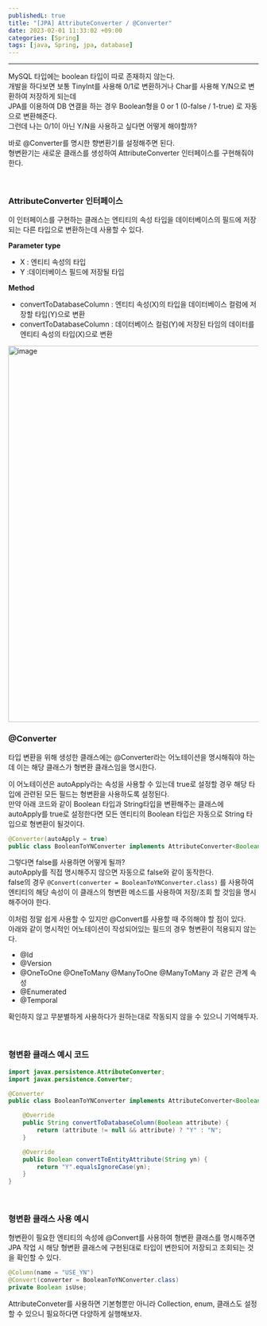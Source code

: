 ```yaml
---
publishedL: true
title: "[JPA] AttributeConverter / @Converter"
date: 2023-02-01 11:33:02 +09:00
categories: [Spring]
tags: [java, Spring, jpa, database]	
---
```


---

MySQL 타입에는 boolean 타입이 따로 존재하지 않는다.  
개발을 하다보면 보통 TinyInt를 사용해 0/1로 변환하거나 Char를 사용해 Y/N으로 변환하여 저장하게 되는데  
JPA를 이용하여 DB 연결을 하는 경우 Boolean형을 0 or 1 (0-false / 1-true) 로 자동으로 변환해준다.  
그런데 나는 0/1이 아닌 Y/N을 사용하고 싶다면 어떻게 해야할까?

바로 @Converter를 명시한 향변환기를 설정해주면 된다.  
형변환기는 새로운 클래스를 생성하여 AttributeConverter 인터페이스를 구현해줘야 한다.

<br/>

### AttributeConverter 인터페이스

이 인터페이스를 구현하는 클래스는 엔티티의 속성 타입을 데이터베이스의 필드에 저장되는 다른 타입으로 변환하는데 사용할 수 있다.

**Parameter type**
- X : 엔티티 속성의 타입
- Y :데이터베이스 필드에 저장될 타입

**Method**
- convertToDatabaseColumn : 엔티티 속성(X)의 타입을 데이터베이스 컬럼에 저장할 타입(Y)으로 변환
- convertToDatabaseColumn : 데이터베이스 컬럼(Y)에 저장된 타임의 데이터를 엔티티 속성의 타입(X)으로 변환

<img width="756" alt="image" src="https://user-images.githubusercontent.com/84762486/216098822-3578a62c-e823-43df-b7dd-85076ec215dd.png">  

<br/>

### @Converter

타입 변환을 위해 생성한 클래스에는 @Converter라는 어노테이션을 명시해줘야 하는데 이는 해당 클래스가 형변환 클래스임을 명시한다.

  

이 어노테이션은 autoApply라는 속성을 사용할 수 있는데 true로 설정할 경우 해당 타입에 관련된 모든 필드는 형변환을 사용하도록 설정된다.  
만약 아래 코드와 같이 Boolean 타입과 String타입을 변환해주는 클래스에 autoApply를 true로 설정한다면 모든 엔티티의 Boolean 타입은 자동으로 String 타입으로 형변환이 될것이다.

``` java
@Converter(autoApply = true)
public class BooleanToYNConverter implements AttributeConverter<Boolean, String> {..}
```

그렇다면 false를 사용하면 어떻게 될까?  
autoApply를 직접 명시해주지 않으면 자동으로 false와 같이 동작한다.  
false의 경우 `@Convert(converter = BooleanToYNConverter.class)` 를 사용하여 엔티티의 해당 속성이 이 클래스의 형변환 메소드를 사용하여 저장/조회 할 것임을 명시해주어야 한다.

이처럼 정말 쉽게 사용할 수 있지만 @Convert를 사용할 때 주의해야 할 점이 있다.  
아래와 같이 명시적인 어노테이션이 작성되어있는 필드의 경우 형변환이 적용되지 않는다.

- @Id
- @Version
- @OneToOne @OneToMany @ManyToOne @ManyToMany 과 같은 관계 속성
- @Enumerated
- @Temporal

확인하지 않고 무분별하게 사용하다가 원하는대로 작동되지 않을 수 있으니 기억해두자.

<br/>

### 형변환 클래스 예시 코드

``` java
import javax.persistence.AttributeConverter;
import javax.persistence.Converter;

@Converter
public class BooleanToYNConverter implements AttributeConverter<Boolean, String> {

    @Override
    public String convertToDatabaseColumn(Boolean attribute) {
        return (attribute != null && attribute) ? "Y" : "N";
    }

    @Override
    public Boolean convertToEntityAttribute(String yn) {
        return "Y".equalsIgnoreCase(yn);
    }
}
```

<br/>

### 형변환 클래스 사용 예시

형변환이 필요한 엔티티의 속성에 @Convert를 사용하여 형변환 클래스를 명시해주면 JPA 작업 시 해당 형변환 클래스에 구현된대로 타입이 변한되어 저장되고 조회되는 것을 확인할 수 있다.

``` java
@Column(name = "USE_YN")
@Convert(converter = BooleanToYNConverter.class)
private Boolean isUse;
```

AttributeConveter를 사용하면 기본형뿐만 아니라 Collection, enum, 클래스도 설정할 수 있으니 필요하다면 다양하게 실행해보자.